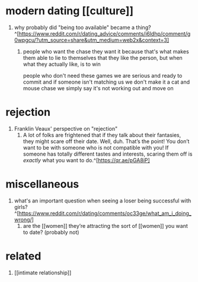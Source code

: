 # modern dating [[culture]]
1. why probably did "being too available" became a thing?^[https://www.reddit.com/r/dating_advice/comments/i6ldhp/comment/g0wpgcu/?utm_source=share&utm_medium=web2x&context=3]
	1. people who want the chase they want it because that's what makes them able to lie to themselves that they like the person, but when what they actually like, is to win

		people who don't need these games we are serious and ready to commit and if someone isn't matching us we don't make it a cat and mouse chase we simply say it's not working out and move on

# rejection
1. Franklin Veaux' perspective on "rejection"
	1. A lot of folks are frightened that if they talk about their fantasies, they might scare off their date. Well, duh. That’s the point! You don’t want to be with someone who is not compatible with you! If someone has totally different tastes and interests, scaring them off is *exactly* what you want to do.^[https://qr.ae/pGA8iP]

# miscellaneous
1. what's an important question when seeing a loser being successful with girls?^[https://www.reddit.com/r/dating/comments/oc33ge/what_am_i_doing_wrong/]
	1. are the [[women]] they’re attracting the sort of [[women]] you want to date? (probably not)

# related
1. [[intimate relationship]]